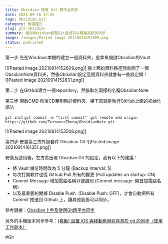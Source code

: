 ```yaml
---
title: Obsidian 使用 Git 跨平台同步
date: 2021-09-16 17:55
tags: Obsidian,Git
category: 後端程式
slug: git-obsidian
summary: 使用Obsidian搭配Git達成可以跨越系統的同步
image: /images/Pasted image 20210914152609.png
status: published
---
```


第一步
先在Windows本機的建立一個資料夾，是拿來開啟Obsidian的Vault

![[Pasted image 20210914152609.png]]
像上面的資料路徑我新開了一個 ObsidianNote資料夾，然後Obisdian設定這個資料夾就會有一些設定檔
![[Pasted image 20210914152831.png]]

第二步
在GitHub建立一個repository，然後取名同樣的名稱ObsidianNote

第三步
開啟CMD 然後CD至剛剛的資料夾，接下來就是執行GitHub上面的初始化語法

``` git init ```
``git commit -m "first commit" ``
``git remote add origin https://github.com/TernenceZheng/ObsidianNote.git``

![[Pasted image 20210914153508.png]]


第四步
安裝第三方外掛套件 Obsidian Git
![[Pasted image 20210914161351.png]]

安裝及啟用後，左方將出現 Obsidian Git 的設定，我有以下的建議：

- 將 Vault 備份時間改為 5 分鐘 (Backup Interval: 5)
- 每次打開軟件也從 Github Pull 所有的變更 (Pull updates on startup: ON)
- Commit Message 增加電腦名稱以便識別 (Commit message: 開首加電腦名稱）
- 以及最重要的關掉 Disable Push（Disable Push: OFF)，才會自動把所有 Commit 推送到 Github 上，讓其他裝置可以同步。





參考鏈接：[Obsidian上手及使用Git跨平台同步](https://notes.desktopofsamuel.com/posts/Obsidian%E4%B8%8A%E6%89%8B%E5%8F%8A%E4%BD%BF%E7%94%A8Git%E8%B7%A8%E5%B9%B3%E5%8F%B0%E5%90%8C%E6%AD%A5/)

另外的手機版本同步參考：[[移動] 設置 iOS 與移動應用程序基於 git 的同步（使用工作副本）](https://forum.obsidian.md/t/mobile-setting-up-ios-git-based-syncing-with-mobile-app-using-working-copy/16499)

#Git 
